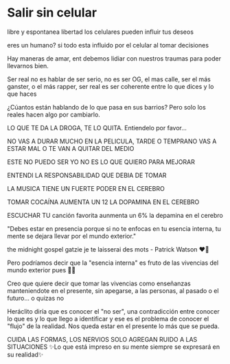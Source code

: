 # Salir sin celular

libre y espontanea libertad
los celulares pueden influir tus deseos

eres un humano? si todo esta influido por el celular al tomar decisiones

Hay maneras de amar, ent debemos lidiar con nuestros traumas para poder llevarnos bien.

Ser real no es hablar de ser serio, no es ser OG, el mas calle, ser el más ganster, o el más rapper, ser real es ser coherente entre lo que dices y lo que haces

¿Cúantos están hablando de lo que pasa en sus barrios? Pero solo los reales hacen algo  por cambiarlo.

LO QUE TE DA LA DROGA, TE LO QUITA. Entiendelo por favor...

NO VAS A DURAR MUCHO EN LA PELICULA, TARDE O TEMPRANO VAS A ESTAR MAL O TE VAN A QUITAR DEL MEDIO

ESTE NO PUEDO SER YO
NO ES LO QUE QUIERO PARA MEJORAR

ENTENDI LA RESPONSABILIDAD QUE DEBIA DE TOMAR

LA MUSICA TIENE UN FUERTE PODER EN EL CEREBRO

TOMAR COCAÍNA AUMENTA UN 12 LA DOPAMINA EN EL CEREBRO

ESCUCHAR TU canción favorita aunmenta un 6% la depamina en el cerebro



"Debes estar en presencia porque si no te enfocas en tu esencia interna, tu mente se dejara llevar por el mundo exterior."

 the midnight gospel
 gatzie
  je te laisserai des mots - Patrick Watson ❤️🙌

Pero podríamos decir que la "esencia interna" es fruto de las vivencias del mundo exterior pues 💁‍♂️

  Creo que quiere decir que tomar las vivencias como enseñanzas manteniendote en el presente, sin apegarse, a las personas, al pasado o el futuro... o quizas no

  Heráclito diría que es conocer el "no ser", una contradicción entre conocer lo que es y lo que llego a identificar y ese es el problema de conocer el "flujo" de la realidad. Nos queda estar en el presente lo más que se pueda. 

  CUIDA LAS FORMAS, LOS NERVIOS SOLO AGREGAN RUIDO A LAS SITUACIONES ✨Lo que está impreso en su mente siempre se expresará en su realidad✨

  
